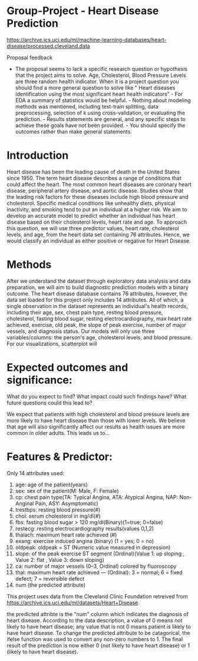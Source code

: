 # Group-Project - Heart Disease Prediction
https://archive.ics.uci.edu/ml/machine-learning-databases/heart-disease/processed.cleveland.data 


Proposal feedback
- The proposal seems to lack a specific research question or hypothesis that the project aims to solve. Age, Cholesterol, Blood Pressure Levels are three random health indicator. When it is a project question you should find a more general question to solve like " Heart diseases identification using the most significant heart health indicators" - For EDA a summary of statistics would be helpful. - Nothing about modeling methods was mentioned, including test-train splitting, data preprocessing, selection of k using cross-validation, or evaluating the prediction. - Results statements are general, and any specific steps to achieve these goals have not been provided. - You should specify the outcomes rather than make general statements.


# Introduction
Heart disease has been the leading cause of death in the United States since 1950. The term heart disease describes a range of conditions that could affect the heart. The most common heart diseases are coronary heart disease, peripheral artery disease, and aortic disease. Studies show that the leading risk factors for these diseases include high blood pressure and cholesterol. Specific medical conditions like unhealthy diets, physical inactivity, and smoking tend to put an individual at a higher risk. We aim to develop an accurate model to predict whether an individual has heart disease based on their cholesterol levels, heart rate and age. To approach this question, we will use three predictor values, heart rate, cholesterol levels, and age, from the heart data set containing 76 attributes. Hence, we would classify an individual as either positive or negative for Heart Disease.

# Methods
After we understand the dataset through exploratory data analysis and data preparation, we will aim to build diagnostic prediction models with a binary outcome. The heart disease database contains 76 attributes, however, the data set loaded for this project only includes 14 attributes. All of which, a single observation in the dataset represents an individual's health records, including their age, sex, chest pain type, resting blood pressure, cholesterol, fasting blood sugar, resting electrocardiography, max heart rate achieved, exercise, old peak, the slope of peak exercise, number of major vessels, and diagnosis status. Our models will only use three variables/columns: the person's age, cholesterol levels, and blood pressure. For our visualizations, scatterplot will

# Expected outcomes and significance:
What do you expect to find?
What impact could such findings have?
What future questions could this lead to?

We expect that patients with high cholesterol and blood pressure levels are more likely to have heart disease than those with lower levels. We believe that age will also significantly affect our results as health issues are more common in older adults. This leads us to...

# Features & Predictor:
Only 14 attributes used:
1. age: age of the patient(years)
2. sex: sex of the patient(M: Male,  F: Female)
3. cp: chest pain type(TA: Typical Angina, ATA: Atypical Angina, NAP: Non-Anginal Pain, ASY: Asymptomatic)
4. trestbps: resting blood pressure(#)
5. chol: serum cholesterol in mg/dl(#)
6. fbs: fasting blood sugar > 120 mg/dl(Binary)(1=true; 0=false)
7. restecg: resting electrocardiography results(values 0,1,2)
8. thalach: maximum heart rate achieved (#)
9. exang: exercise induced angina (binary) (1 = yes; 0 = no)
10. oldpeak: oldpeak = ST (Numeric value measured in depression)
11. slope: of the peak exercise ST segment (Ordinal)(Value 1: up sloping , Value 2: flat , Value 3: down sloping)
12. ca: number of major vessels (0–3, Ordinal) colored by fluoroscopy
13. thal: maximum heart rate achieved — (Ordinal): 3 = normal; 6 = fixed defect; 7 = reversible defect
14. num (the predicted attribute)

This project uses data from the Cleveland Clinic Foundation retreived from https://archive.ics.uci.edu/ml/datasets/Heart+Disease. 

the predicted attribte is the "num" column which indicates the diagnosis of heart disease. According to the data description, a value of 0 means not likely to have heart disease; any value that is not 0 means patient is likely to have heart disease. To change the predicted attribute to be catagorical, the ifelse function was used to convert any non-zero numbers to 1. The final result of the prediction is now either 0 (not likely to have heart disease) or 1 (likely to have heart disease). 
